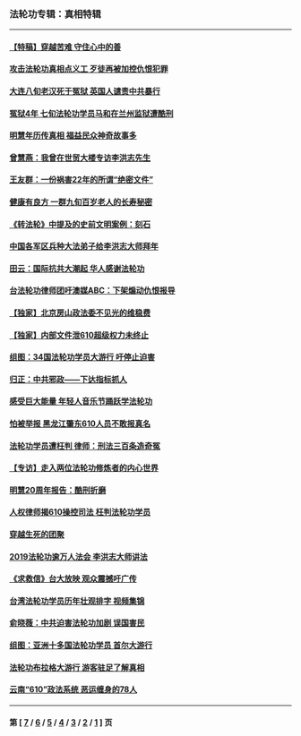 ### 法轮功专辑：真相特辑
---
#### [【特稿】穿越苦难 守住心中的善](../../pages/nf4389/n13784979.md?12140430) 
#### [攻击法轮功真相点义工 歹徒再被加控仇恨犯罪](../../pages/nf4389/n13601019.md?12140430) 
#### [大连八旬老汉死于冤狱 英国人谴责中共暴行](../../pages/nf4389/n13480118.md?12140430) 
#### [冤狱4年 七旬法轮功学员马和在兰州监狱遭酷刑](../../pages/nf4389/n13304688.md?12140430) 
#### [明慧年历传真相 福益民众神奇故事多](../../pages/nf4389/n13294545.md?12140430) 
#### [曾慧燕：我曾在世贸大楼专访李洪志先生](../../pages/nf4389/n12898729.md?12140430) 
#### [王友群：一份祸害22年的所谓“绝密文件”](../../pages/nf4389/n12871750.md?12140430) 
#### [健康有良方 一群九旬百岁老人的长寿秘密](../../pages/nf4389/n12847475.md?12140430) 
#### [《转法轮》中提及的史前文明案例：刻石](../../pages/nf4389/n12758577.md?12140430) 
#### [中国各军区兵种大法弟子给李洪志大师拜年](../../pages/nf4389/n12750047.md?12140430) 
#### [田云：国际抗共大潮起 华人感谢法轮功](../../pages/nf4389/n12357708.md?12140430) 
#### [台法轮功律师团吁澳媒ABC：下架煽动仇恨报导](../../pages/nf4389/n12279917.md?12140430) 
#### [【独家】北京房山政法委不见光的维稳费](../../pages/nf4389/n12031979.md?12140430) 
#### [【独家】内部文件泄610超级权力未终止](../../pages/nf4389/n12023895.md?12140430) 
#### [组图：34国法轮功学员大游行 吁停止迫害](../../pages/nf4389/n11492658.md?12140430) 
#### [归正：中共邪政——下达指标抓人](../../pages/nf4389/n11474770.md?12140430) 
#### [感受巨大能量 年轻人音乐节踊跃学法轮功](../../pages/nf4389/n11441981.md?12140430) 
#### [怕被举报 黑龙江肇东610人员不敢报真名](../../pages/nf4389/n11436499.md?12140430) 
#### [法轮功学员遭枉判 律师：刑法三百条造奇冤](../../pages/nf4389/n11433943.md?12140430) 
#### [【专访】走入两位法轮功修炼者的内心世界](../../pages/nf4389/n11415623.md?12140430) 
#### [明慧20周年报告：酷刑折磨](../../pages/nf4389/n11387954.md?12140430) 
#### [人权律师揭610操控司法 枉判法轮功学员](../../pages/nf4389/n11313370.md?12140430) 
#### [穿越生死的团聚](../../pages/nf4389/n11258922.md?12140430) 
#### [2019法轮功逾万人法会 李洪志大师讲法](../../pages/nf4389/n11265303.md?12140430) 
#### [《求救信》台大放映 观众震撼吁广传](../../pages/nf4389/n10922251.md?12140430) 
#### [台湾法轮功学员历年壮观排字 视频集锦](../../pages/nf4389/n10878789.md?12140430) 
#### [俞晓薇：中共迫害法轮功加剧 误国害民](../../pages/nf4389/n10859260.md?12140430) 
#### [组图：亚洲十多国法轮功学员 首尔大游行](../../pages/nf4389/n10781149.md?12140430) 
#### [法轮功布拉格大游行 游客驻足了解真相](../../pages/nf4389/n10749360.md?12140430) 
#### [云南“610”政法系统 恶运缠身的78人](../../pages/nf4389/n10747534.md?12140430) 

---
#### 第 [ [7](./7.md?12140430) / [6](./6.md?12140430) / [5](./5.md?12140430) / [4](./4.md?12140430) / [3](./3.md?12140430) / [2](./2.md?12140430) / [1](./1.md?12140430) ] 页
